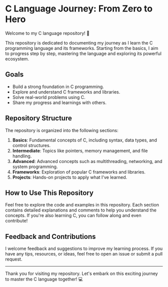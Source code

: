 # C Language Journey: From Zero to Hero

Welcome to my C language repository! 🚀

This repository is dedicated to documenting my journey as I learn the C programming language and its frameworks. Starting from the basics, I aim to progress step by step, mastering the language and exploring its powerful ecosystem.

## Goals

- Build a strong foundation in C programming.
- Explore and understand C frameworks and libraries.
- Solve real-world problems using C.
- Share my progress and learnings with others.

## Repository Structure

The repository is organized into the following sections:

1. **Basics**: Fundamental concepts of C, including syntax, data types, and control structures.
2. **Intermediate**: Topics like pointers, memory management, and file handling.
3. **Advanced**: Advanced concepts such as multithreading, networking, and system programming.
4. **Frameworks**: Exploration of popular C frameworks and libraries.
5. **Projects**: Hands-on projects to apply what I've learned.

## How to Use This Repository

Feel free to explore the code and examples in this repository. Each section contains detailed explanations and comments to help you understand the concepts. If you're also learning C, you can follow along and even contribute!

## Feedback and Contributions

I welcome feedback and suggestions to improve my learning process. If you have any tips, resources, or ideas, feel free to open an issue or submit a pull request.

---

Thank you for visiting my repository. Let's embark on this exciting journey to master the C language together! 💻
